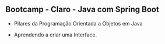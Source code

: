 ## Bootcamp - Claro - Java com Spring Boot
* Pilares da Programação Orientada a Objetos em Java

* Aprendendo a criar uma Interface. 